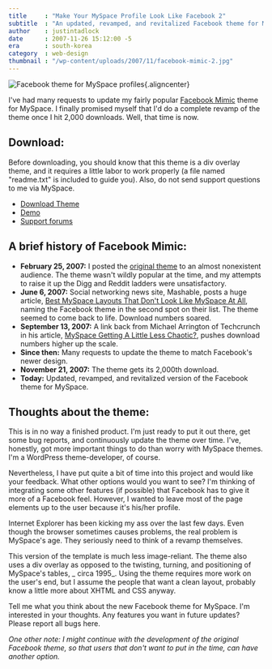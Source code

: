 ```yaml
---
title     : "Make Your MySpace Profile Look Like Facebook 2"
subtitle  : "An updated, revamped, and revitalized Facebook theme for MySpace"
author    : justintadlock
date      : 2007-11-26 15:12:00 -5
era       : south-korea
category  : web-design
thumbnail : "/wp-content/uploads/2007/11/facebook-mimic-2.jpg"
---
```


![Facebook theme for MySpace profiles](/wp-content/uploads/2007/11/facebook-mimic-2.jpg){.aligncenter}

I've had many requests to update my fairly popular [Facebook Mimic](/archives/2007/02/25/make-your-myspace-profile-look-like-facebook) theme for MySpace.  I finally promised myself that I'd do a complete revamp of the theme once I hit 2,000 downloads.  Well, that time is now.

## Download:

Before downloading, you should know that this theme is a div overlay theme, and it requires a little labor to work properly (a file named "readme.txt" is included to guide you).  Also, do not send support questions to me via MySpace.

- [Download Theme](/downloads/facebook-mimic-v2.0.zip)
- [Demo](http://myspace.com/justintadlock)
- [Support forums](/forums)

## A brief history of Facebook Mimic:

- **February 25, 2007:**
I posted the [original theme](/archives/2007/02/25/make-your-myspace-profile-look-like-facebook) to an almost nonexistent audience.  The theme wasn't wildly popular at the time, and my attempts to raise it up the Digg and Reddit ladders were unsatisfactory.
- **June 6, 2007:**
Social networking news site, Mashable, posts a huge article, [ Best MySpace Layouts That Don't Look Like MySpace At All](http://mashable.com/2007/06/06/best-myspace-layouts-that-dont-look-like-myspace-at-all), naming the Facebook theme in the second spot on their list.  The theme seemed to come back to life.  Download numbers soared.
- **September 13, 2007:**
A link back from Michael Arrington of Techcrunch in his article, [ MySpace Getting A Little Less Chaotic?](http://www.techcrunch.com/2007/09/13/myspace-getting-a-little-less-chaotic), pushes download numbers higher up the scale.
- **Since then:**
Many requests to update the theme to match Facebook's newer design.
- **November 21, 2007:**
The theme gets its 2,000th download.
- **Today:**
Updated, revamped, and revitalized version of the Facebook theme for MySpace.

## Thoughts about the theme:

This is in no way a finished product.  I'm just ready to put it out there, get some bug reports, and continuously update the theme over time.  I've, honestly, got more important things to do than worry with MySpace themes.  I'm a WordPress theme-developer, of course.

Nevertheless, I have put quite a bit of time into this project and would like your feedback.  What other options would you want to see?  I'm thinking of integrating some other features (if possible) that Facebook has to give it more of a Facebook feel.  However, I wanted to leave most of the page elements up to the user because it's his/her profile.

Internet Explorer has been kicking my ass over the last few days.  Even though the browser sometimes causes problems, the real problem is MySpace's age.  They seriously need to think of a revamp themselves.

This version of the template is much less image-reliant.  The theme also uses a div overlay as opposed to the twisting, turning, and positioning of MySpace's tables, _ circa 1995_.  Using the theme requires more work on the user's end, but I assume the people that want a clean layout, probably know a little more about XHTML and CSS anyway.

Tell me what you think about the new Facebook theme for MySpace.  I'm interested in your thoughts.  Any features you want in future updates?  Please report all bugs here.

_One other note: I might continue with the development of the original Facebook theme, so that users that don't want to put in the time, can have another option._
